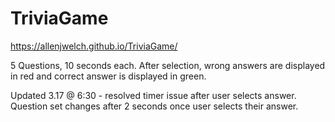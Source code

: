 # TriviaGame

https://allenjwelch.github.io/TriviaGame/


5 Questions, 10 seconds each. 
After selection, wrong answers are displayed in red and correct answer is displayed in green. 

Updated 3.17 @ 6:30 - resolved timer issue after user selects answer. Question set changes after 2 seconds once user selects their answer. 
